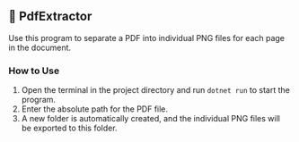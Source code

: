## 📄 PdfExtractor

Use this program to separate a PDF into individual PNG files for each page in the document.

### How to Use
1. Open the terminal in the project directory and run ```dotnet run``` to start the program.
2. Enter the absolute path for the PDF file.
3. A new folder is automatically created, and the individual PNG files will be exported to this folder.
